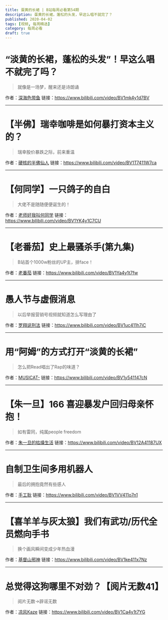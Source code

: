 ```yaml
---
title: 蛋黄的长裙 | B站每周必看第54期
description: 蛋黄的长裙，蓬松的头发，早这么唱不就完了？
published: 2020-04-02
tags: [视频, 每周精选]
category: 每周必看
draft: true
---
```


# “淡黄的长裙，蓬松的头发”！早这么唱不就完了吗？
> 就像是一场梦，醒来还是诗朗诵

作者：[深海色带鱼](https://space.bilibili.com/5374954)
链接：https://www.bilibili.com/video/BV1mk4y1d7BV

---

# 【半佛】瑞幸咖啡是如何暴打资本主义的？
> 瑞幸股价暴跌之际，前来重温

作者：[硬核的半佛仙人](https://space.bilibili.com/37663924)
链接：https://www.bilibili.com/video/BV1T7411W7ca

---

# 【何同学】一只鸽子的自白
> 大佬不是随随便便诞生的！

作者：[老师好我叫何同学](https://space.bilibili.com/163637592)
链接：https://www.bilibili.com/video/BV1YK4y1C7CU

---

# 【老番茄】史上最骚杀手(第九集)
> B站首个1000w粉丝的UP主，排face！

作者：[老番茄](https://space.bilibili.com/546195)
链接：https://www.bilibili.com/video/BV1Ya4y1t7fw

---

# 愚人节与虚假消息
> 以后举报营销号视频就知道怎么写理由了

作者：[罗翔说刑法](https://space.bilibili.com/517327498)
链接：https://www.bilibili.com/video/BV1uc411h7iC

---

# 用“阿姆”的方式打开“淡黄的长裙”
> 怎么把Read唱出了Rap的味道？

作者：[MUSICAT-](https://space.bilibili.com/297189227)
链接：https://www.bilibili.com/video/BV1y541147cN

---

# 【朱一旦】166 喜迎暴发户回归母亲怀抱！
> 如有雷同，纯属people freedom

作者：[朱一旦的枯燥生活](https://space.bilibili.com/437316738)
链接：https://www.bilibili.com/video/BV12A41187UX

---

# 自制卫生间多用机器人
> 最后的拥抱竟然有些感人

作者：[手工耿](https://space.bilibili.com/280793434)
链接：https://www.bilibili.com/video/BV1VV411o7n1

---

# 【喜羊羊与灰太狼】我们有武功/历代全员燃向手书
> 换个画风瞬间变成少年热血漫

作者：[基督山邪神](https://space.bilibili.com/29658682)
链接：https://www.bilibili.com/video/BV1ke411x7Nz

---

# 总觉得这狗哪里不对劲？【阅片无数41】
> 阅片无数→辟谣无数

作者：[凉风Kaze](https://space.bilibili.com/14110780)
链接：https://www.bilibili.com/video/BV1Ca4y1t7YG

